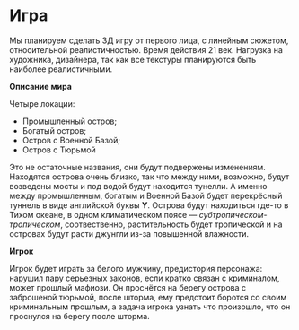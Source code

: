 # Игра
Мы планируем сделать 3Д игру от первого лица, с линейным сюжетом, относительной реалистичностью. Время действия 21 век. Нагрузка на художника, дизайнера, так как все текстуры планируются быть наиболее реалистичными.


**Описание мира**

Четыре локации:
* Промышленный остров;
* Богатый остров;
* Остров с Военной Базой;
* Остров с Тюрьмой


Это не остаточные названия, они будут подвержены изменениям. Находятся острова очень близко, так что между ними, возможно, будут возведены мосты и под водой будут находится тунелли. А именно между промышленным, богатым и Военной Базой будет перекрёсный туннель в виде английской буквы **Y**.
Острова будут находиться где-то в Тихом океане, в одном климатическом поясе — *субтропическом-тропическом*, соотвественно, растительность будет тропической и на островах будут расти джунгли из-за повышенной влажности.

**Игрок**


Игрок будет играть за белого мужчину, предистория персонажа: нарушил пару серьезных законов, если кратко связан с криминалом, может прошлый мафиози.
Он проснётся на берегу острова с заброшеной тюрьмой, после шторма, ему предстоит боротся со своим криминальным прошлым, а задача игрока узнать что произошло, что он проснулся на берегу после шторма.
